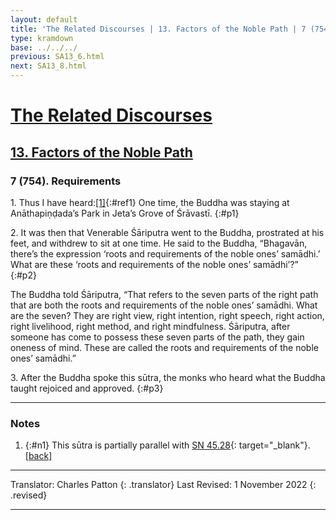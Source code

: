 ```yaml
---
layout: default
title: 'The Related Discourses | 13. Factors of the Noble Path | 7 (754). Requirements'
type: kramdown
base: ../../../
previous: SA13_6.html
next: SA13_8.html
---
```


# [The Related Discourses](../index.html)
## [13. Factors of the Noble Path](index.html)
### 7 (754). Requirements

1\. Thus I have heard:[\[1\]](#n1){:#ref1} One time, the Buddha was staying at Anāthapiṇḍada’s Park in Jeta’s Grove of Śrāvastī.
{:#p1}

2\. It was then that Venerable Śāriputra went to the Buddha, prostrated at his feet, and withdrew to sit at one time. He said to the Buddha, “Bhagavān, there’s the expression ‘roots and requirements of the noble ones’ samādhi.’ What are these ‘roots and requirements of the noble ones’ samādhi’?”
{:#p2}

The Buddha told Śāriputra, “That refers to the seven parts of the right path that are both the roots and requirements of the noble ones’ samādhi. What are the seven? They are right view, right intention, right speech, right action, right livelihood, right method, and right mindfulness. Śāriputra, after someone has come to possess these seven parts of the path, they gain oneness of mind. These are called the roots and requirements of the noble ones’ samādhi.”

3\. After the Buddha spoke this sūtra, the monks who heard what the Buddha taught rejoiced and approved.
{:#p3}

---

### Notes

1. {:#n1} This sūtra is partially parallel with [SN 45.28](https://suttacentral.net/sn45.28){: target="_blank"}. [\[back\]](#ref1)

---

Translator: Charles Patton
{: .translator}
Last Revised: 1 November 2022
{: .revised}

---